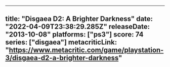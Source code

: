 
---
title: "Disgaea D2: A Brighter Darkness"
date: "2022-04-09T23:38:29.285Z"
releaseDate: "2013-10-08"
platforms: ["ps3"]
score: 74
series: ["disgaea"]
metacriticLink: "https://www.metacritic.com/game/playstation-3/disgaea-d2-a-brighter-darkness"
---
